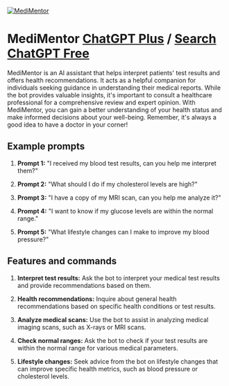 
[![MediMentor](https://files.oaiusercontent.com/file-v2T8nDuXVNA7rxgHc0owz2dc?se=2123-10-18T16%3A14%3A44Z&sp=r&sv=2021-08-06&sr=b&rscc=max-age%3D31536000%2C%20immutable&rscd=attachment%3B%20filename%3Dbe57160d-cb85-4e37-a000-5be797b28fd9.png&sig=NIQVxO46bNKDF5kxVGWbBC2cKsb/y113nTH9WkKPVd8%3D)](https://chat.openai.com/g/g-UbC10Yl9f-medimentor)

# MediMentor [ChatGPT Plus](https://chat.openai.com/g/g-UbC10Yl9f-medimentor) / [Search ChatGPT Free](https://gptcall.net/index.html#/?search=MediMentor)

MediMentor is an AI assistant that helps interpret patients' test results and offers health recommendations. It acts as a helpful companion for individuals seeking guidance in understanding their medical reports. While the bot provides valuable insights, it's important to consult a healthcare professional for a comprehensive review and expert opinion. With MediMentor, you can gain a better understanding of your health status and make informed decisions about your well-being. Remember, it's always a good idea to have a doctor in your corner!

## Example prompts

1. **Prompt 1:** "I received my blood test results, can you help me interpret them?"

2. **Prompt 2:** "What should I do if my cholesterol levels are high?"

3. **Prompt 3:** "I have a copy of my MRI scan, can you help me analyze it?"

4. **Prompt 4:** "I want to know if my glucose levels are within the normal range."

5. **Prompt 5:** "What lifestyle changes can I make to improve my blood pressure?"

## Features and commands

1. **Interpret test results:** Ask the bot to interpret your medical test results and provide recommendations based on them.

2. **Health recommendations:** Inquire about general health recommendations based on specific health conditions or test results.

3. **Analyze medical scans:** Use the bot to assist in analyzing medical imaging scans, such as X-rays or MRI scans.

4. **Check normal ranges:** Ask the bot to check if your test results are within the normal range for various medical parameters.

5. **Lifestyle changes:** Seek advice from the bot on lifestyle changes that can improve specific health metrics, such as blood pressure or cholesterol levels.


